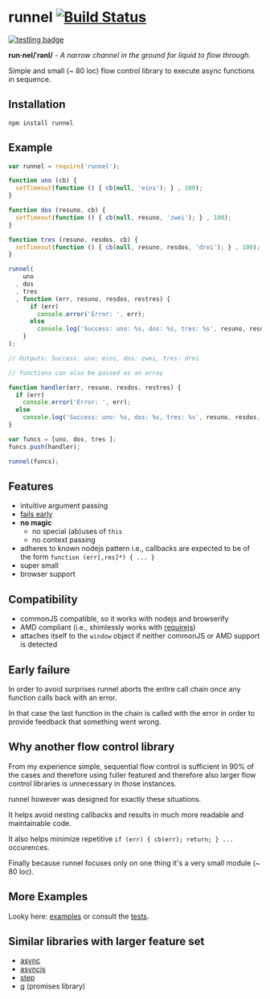 # runnel [![Build Status](https://secure.travis-ci.org/thlorenz/runnel.png)](http://travis-ci.org/thlorenz/runnel)
[![testling badge](https://ci.testling.com/thlorenz/runnel.png)](https://ci.testling.com/thlorenz/runnel)

**run·nel/ˈrənl/** -  *A narrow channel in the ground for liquid to flow through.*

Simple and small (~ 80 loc) flow control library to execute async functions in sequence.

## Installation

    npm install runnel

## Example

```javascript
var runnel = require('runnel');

function uno (cb) {
  setTimeout(function () { cb(null, 'eins'); } , 100);
}

function dos (resuno, cb) {
  setTimeout(function () { cb(null, resuno, 'zwei'); } , 100);
}

function tres (resuno, resdos, cb) {
  setTimeout(function () { cb(null, resuno, resdos, 'drei'); } , 100);
}

runnel(
    uno
  , dos
  , tres 
  , function (err, resuno, resdos, restres) {
      if (err) 
        console.error('Error: ', err);
      else
        console.log('Success: uno: %s, dos: %s, tres: %s', resuno, resdos, restres);
    }
);

// Outputs: Success: uno: eins, dos: zwei, tres: drei
```

```js
// functions can also be passed as an array

function handler(err, resuno, resdos, restres) {
  if (err) 
    console.error('Error: ', err);
  else
    console.log('Success: uno: %s, dos: %s, tres: %s', resuno, resdos, restres);
}

var funcs = [uno, dos, tres ];
funcs.push(handler);

runnel(funcs);
```

## Features

- intuitive argument passing
- [fails early](#early-failure)
- **no magic**
  - no special (ab)uses of `this`
  - no context passing
- adheres to known nodejs pattern i.e., callbacks are expected to be of the form `function (err[,res]*) { ... }`
- super small
- browser support

## Compatibility

- commonJS compatible, so it works with nodejs and browserify
- AMD compliant (i.e., shimlessly works with [requirejs](https://github.com/jrburke/requirejs))
- attaches itself to the `window` object if neither commonJS or AMD support is detected

## Early failure

In order to avoid surprises runnel aborts the entire call chain once any function calls back with an error.

In that case the last function in the chain is called with the error in order to provide feedback that something went wrong.

## Why another flow control library

From my experience simple, sequential flow control is sufficient in 90% of the cases and therefore using fuller featured
and therefore also larger flow control libraries is unnecessary in those instances.

runnel however was designed for exactly these situations.

It helps avoid nesting callbacks and results in much more readable and maintainable code.

It also helps minimize repetitive `if (err) { cb(err); return; } ...` occurences.

Finally because runnel focuses only on one thing it's a very small module (~ 80 loc).

## More Examples

Looky here: [examples](https://github.com/thlorenz/runnel/tree/master/examples) or consult the [tests](https://github.com/thlorenz/runnel/tree/master/test).

## Similar libraries with larger feature set 

- [async](https://github.com/caolan/async)
- [asyncjs](https://github.com/fjakobs/async.js)
- [step](https://github.com/creationix/step) 
- [q](https://github.com/kriskowal/q) (promises library)
